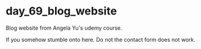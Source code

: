 # day_69_blog_website
Blog website from Angela Yu's udemy course.

If you somehow stumble onto here. Do not the contact form does not work.
